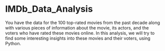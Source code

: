 # IMDb_Data_Analysis
You have the data for the 100 top-rated movies from the past decade along with various pieces of information about the movie, its actors, and the voters who have rated these movies online.
In this analysis, we will try to find some interesting insights into these movies and their voters, using Python.
